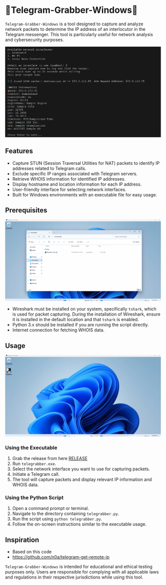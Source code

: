 # 📱Telegram-Grabber-Windows📱

`Telegram-Grabber-Windows` is a tool designed to capture and analyze network packets to determine the IP address of an interlocutor in the Telegram messenger. This tool is particularly useful for network analysis and cybersecurity purposes.

<p align="center">
  <img src="example-output.png">
</p>

## Features

- Capture STUN (Session Traversal Utilities for NAT) packets to identify IP addresses related to Telegram calls.
- Exclude specific IP ranges associated with Telegram servers.
- Retrieve WHOIS information for identified IP addresses.
- Display hostname and location information for each IP address.
- User-friendly interface for selecting network interfaces.
- Built for Windows environments with an executable file for easy usage.

## Prerequisites

<p align="center">
  <img src="./images/Installwireshark.gif">
</p>

- Wireshark must be installed on your system, specifically `tshark`, which is used for packet capturing. During the installation of Wireshark, ensure it is installed in the default location and that `tshark` is enabled.
- Python 3.x should be installed if you are running the script directly.
- Internet connection for fetching WHOIS data.

## Usage
<p align="center">
  <img src="./images/CallYourTarget.gif">
</p>

### Using the Executable

1. Grab the release from here [RELEASE](https://github.com/pentestfunctions/Telegram-Grabber-Windows/releases/tag/Telegram)
2. Run `telegrabber.exe`.
3. Select the network interface you want to use for capturing packets.
4. Initiate a Telegram call.
5. The tool will capture packets and display relevant IP information and WHOIS data.

### Using the Python Script

1. Open a command prompt or terminal.
2. Navigate to the directory containing `telegrabber.py`.
3. Run the script using `python telegrabber.py`.
4. Follow the on-screen instructions similar to the executable usage.

## Inspiration
- Based on this code
- https://github.com/n0a/telegram-get-remote-ip

`Telegram-Grabber-Windows` is intended for educational and ethical testing purposes only. Users are responsible for complying with all applicable laws and regulations in their respective jurisdictions while using this tool.

